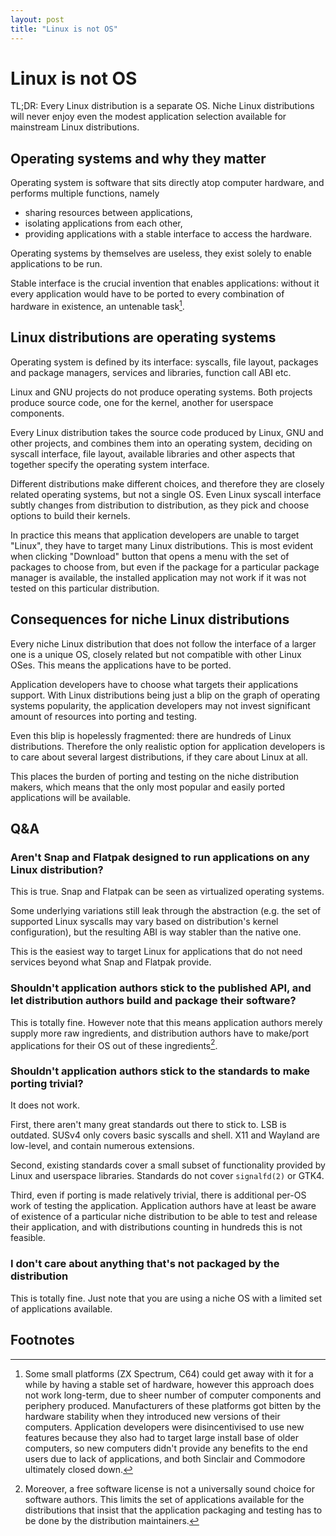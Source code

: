 ```yaml
---
layout: post
title: "Linux is not OS"
---
```

# Linux is not OS

TL;DR: Every Linux distribution is a separate OS. Niche Linux distributions will
never enjoy even the modest application selection available for mainstream Linux
distributions.

## Operating systems and why they matter

Operating system is software that sits directly atop computer hardware, and performs multiple functions, namely
- sharing resources between applications,
- isolating applications from each other,
- providing applications with a stable interface to access the hardware.

Operating systems by themselves are useless, they exist solely to enable
applications to be run.

Stable interface is the crucial invention that enables applications: without it
every application would have to be ported to every combination of hardware in
existence, an untenable task[^1].

## Linux distributions are operating systems

Operating system is defined by its interface: syscalls, file layout, packages
and package managers, services and libraries, function call ABI etc.

Linux and GNU projects do not produce operating systems. Both projects produce
source code, one for the kernel, another for userspace components.

Every Linux distribution takes the source code produced by Linux, GNU and other
projects, and combines them into an operating system, deciding on syscall
interface, file layout, available libraries and other aspects that together
specify the operating system interface.

Different distributions make different choices, and therefore they are closely
related operating systems, but not a single OS. Even Linux syscall interface
subtly changes from distribution to distribution, as they pick and choose
options to build their kernels.

In practice this means that application developers are unable to target "Linux",
they have to target many Linux distributions. This is most evident when clicking
"Download" button that opens a menu with the set of packages to choose from, but
even if the package for a particular package manager is available, the installed
application may not work if it was not tested on this particular distribution.

## Consequences for niche Linux distributions

Every niche Linux distribution that does not follow the interface of a larger
one is a unique OS, closely related but not compatible with other Linux OSes.
This means the applications have to be ported.

Application developers have to choose what targets their applications support.
With Linux distributions being just a blip on the graph of operating systems
popularity, the application developers may not invest significant amount of
resources into porting and testing.

Even this blip is hopelessly fragmented: there are hundreds of Linux
distributions. Therefore the only realistic option for application developers is
to care about several largest distributions, if they care about Linux at all.

This places the burden of porting and testing on the niche distribution makers,
which means that the only most popular and easily ported applications will be
available.

## Q&A

### Aren't Snap and Flatpak designed to run applications on any Linux distribution?

This is true. Snap and Flatpak can be seen as virtualized operating systems.

Some underlying variations still leak through the abstraction (e.g. the set of
supported Linux syscalls may vary based on distribution's kernel configuration),
but the resulting ABI is way stabler than the native one.

This is the easiest way to target Linux for applications that do not need
services beyond what Snap and Flatpak provide.

### Shouldn't application authors stick to the published API, and let distribution authors build and package their software?

This is totally fine. However note that this means application authors merely
supply more raw ingredients, and distribution authors have to make/port
applications for their OS out of these ingredients[^2].

### Shouldn't application authors stick to the standards to make porting trivial?

It does not work.

First, there aren't many great standards out there to stick to. LSB is outdated.
SUSv4 only covers basic syscalls and shell. X11 and Wayland are low-level, and
contain numerous extensions.

Second, existing standards cover a small subset of functionality provided by
Linux and userspace libraries. Standards do not cover `signalfd(2)` or GTK4.

Third, even if porting is made relatively trivial, there is additional per-OS
work of testing the application. Application authors have at least be aware of
existence of a particular niche distribution to be able to test and release
their application, and with distributions counting in hundreds this is not
feasible.

### I don't care about anything that's not packaged by the distribution

This is totally fine. Just note that you are using a niche OS with a limited set
of applications available.

## Footnotes

[^1]:
    Some small platforms (ZX Spectrum, C64) could get away with it for a while by having a stable set of hardware, however this approach does not work long-term, due to sheer number of computer components and periphery produced.
    Manufacturers of these platforms got bitten by the hardware stability when they introduced new versions of their computers.
    Application developers were disincentivised to use new features because they also had to target large install base of older computers, so new computers didn't provide any benefits to the end users due to lack of applications, and both Sinclair and Commodore ultimately closed down.

[^2]:
    Moreover, a free software license is not a universally sound choice for software authors. This limits the set of applications available for the distributions that insist that the application packaging and testing has to be done by the distribution maintainers.
